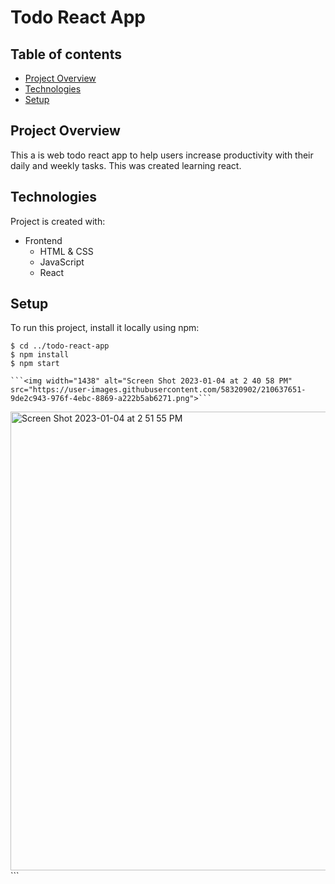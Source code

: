 # Todo React App

## Table of contents
* [Project Overview](#project-overview)
* [Technologies](#technologies)
* [Setup](#setup)

## Project Overview
This a is web todo react app to help users increase productivity with their daily and weekly tasks. This was created learning react. 

## Technologies
Project is created with:
* Frontend
  * HTML & CSS
  * JavaScript
  * React


## Setup
To run this project, install it locally using npm:

```
$ cd ../todo-react-app
$ npm install
$ npm start

```<img width="1438" alt="Screen Shot 2023-01-04 at 2 40 58 PM" src="https://user-images.githubusercontent.com/58320902/210637651-9de2c943-976f-4ebc-8869-a222b5ab6271.png">```
```
<img width="734" alt="Screen Shot 2023-01-04 at 2 51 55 PM" src="https://user-images.githubusercontent.com/58320902/210637745-75d4147d-b9ca-4c8f-815a-d489ba0f13d7.png">```
